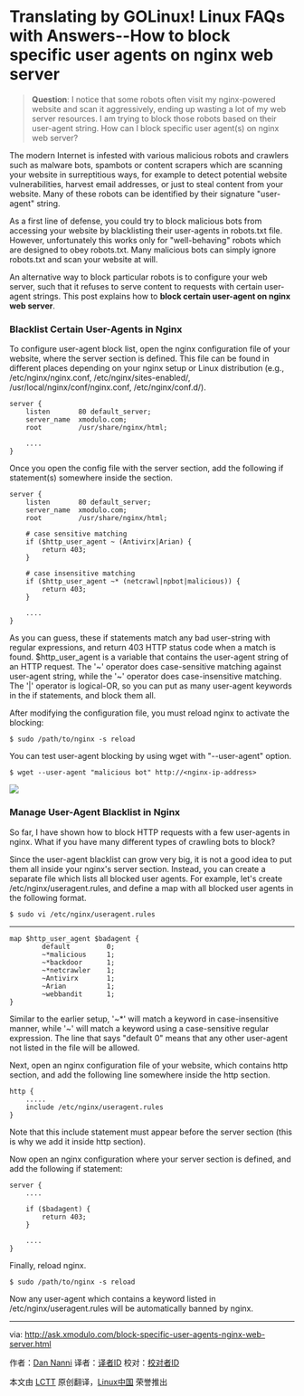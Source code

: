 Translating by GOLinux!
Linux FAQs with Answers--How to block specific user agents on nginx web server
================================================================================
> **Question**: I notice that some robots often visit my nginx-powered website and scan it aggressively, ending up wasting a lot of my web server resources. I am trying to block those robots based on their user-agent string. How can I block specific user agent(s) on nginx web server?

The modern Internet is infested with various malicious robots and crawlers such as malware bots, spambots or content scrapers which are scanning your website in surreptitious ways, for example to detect potential website vulnerabilities, harvest email addresses, or just to steal content from your website. Many of these robots can be identified by their signature "user-agent" string.

As a first line of defense, you could try to block malicious bots from accessing your website by blacklisting their user-agents in robots.txt file. However, unfortunately this works only for "well-behaving" robots which are designed to obey robots.txt. Many malicious bots can simply ignore robots.txt and scan your website at will.

An alternative way to block particular robots is to configure your web server, such that it refuses to serve content to requests with certain user-agent strings. This post explains how to **block certain user-agent on nginx web server**.

### Blacklist Certain User-Agents in Nginx ###

To configure user-agent block list, open the nginx configuration file of your website, where the server section is defined. This file can be found in different places depending on your nginx setup or Linux distribution (e.g., /etc/nginx/nginx.conf, /etc/nginx/sites-enabled/<your-site>, /usr/local/nginx/conf/nginx.conf, /etc/nginx/conf.d/<your-site>).

    server {
        listen       80 default_server;
        server_name  xmodulo.com;
        root         /usr/share/nginx/html;
    
        ....
    }

Once you open the config file with the server section, add the following if statement(s) somewhere inside the section.

    server {
        listen       80 default_server;
        server_name  xmodulo.com;
        root         /usr/share/nginx/html;
    
        # case sensitive matching
        if ($http_user_agent ~ (Antivirx|Arian) {
            return 403;
        }
    
        # case insensitive matching
        if ($http_user_agent ~* (netcrawl|npbot|malicious)) {
            return 403;
        }
    
        ....
    }

As you can guess, these if statements match any bad user-string with regular expressions, and return 403 HTTP status code when a match is found. $http_user_agent is a variable that contains the user-agent string of an HTTP request. The '~' operator does case-sensitive matching against user-agent string, while the '~' operator does case-insensitive matching. The '|' operator is logical-OR, so you can put as many user-agent keywords in the if statements, and block them all.

After modifying the configuration file, you must reload nginx to activate the blocking:

    $ sudo /path/to/nginx -s reload

You can test user-agent blocking by using wget with "--user-agent" option.

    $ wget --user-agent "malicious bot" http://<nginx-ip-address>

![](https://farm6.staticflickr.com/5333/17434036358_ef139a6b59_b.jpg)

### Manage User-Agent Blacklist in Nginx ###

So far, I have shown how to block HTTP requests with a few user-agents in nginx. What if you have many different types of crawling bots to block?

Since the user-agent blacklist can grow very big, it is not a good idea to put them all inside your nginx's server section. Instead, you can create a separate file which lists all blocked user agents. For example, let's create /etc/nginx/useragent.rules, and define a map with all blocked user agents in the following format.

    $ sudo vi /etc/nginx/useragent.rules

----------

    map $http_user_agent $badagent {
            default         0;
            ~*malicious     1;
            ~*backdoor      1;
            ~*netcrawler    1;
            ~Antivirx       1;
            ~Arian          1;
            ~webbandit      1;
    }

Similar to the earlier setup, '~*' will match a keyword in case-insensitive manner, while '~' will match a keyword using a case-sensitive regular expression. The line that says "default 0" means that any other user-agent not listed in the file will be allowed.

Next, open an nginx configuration file of your website, which contains http section, and add the following line somewhere inside the http section.

    http {
        .....
        include /etc/nginx/useragent.rules
    }

Note that this include statement must appear before the server section (this is why we add it inside http section).

Now open an nginx configuration where your server section is defined, and add the following if statement:

    server {
        ....
    
        if ($badagent) {
            return 403;
        }
    
        ....
    }

Finally, reload nginx.

    $ sudo /path/to/nginx -s reload

Now any user-agent which contains a keyword listed in /etc/nginx/useragent.rules will be automatically banned by nginx.

--------------------------------------------------------------------------------

via: http://ask.xmodulo.com/block-specific-user-agents-nginx-web-server.html

作者：[Dan Nanni][a]
译者：[译者ID](https://github.com/译者ID)
校对：[校对者ID](https://github.com/校对者ID)

本文由 [LCTT](https://github.com/LCTT/TranslateProject) 原创翻译，[Linux中国](https://linux.cn/) 荣誉推出

[a]:http://ask.xmodulo.com/author/nanni
